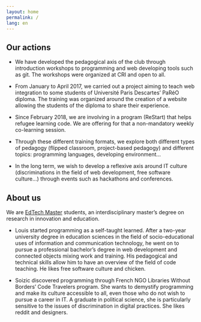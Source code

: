```yaml
---
layout: home
permalink: /
lang: en
---
```


## Our actions

- We have developed the pedagogical axis of the club through introduction workshops to programming and web developing tools such as git. The workshops were organized at CRI and open to all.

- From January to April 2017, we carried out a project aiming to teach web integration to some students of Université Paris Descartes’ PaRéO diploma. The training was organized around the creation of a website allowing the students of the diploma to share their experience.

- Since February 2018, we are involving in a program (ReStart) that helps refugee learning code. We are offering for that a non-mandatory weekly co-learning session.

- Through these different training formats, we explore both different types of pedagogy (flipped classroom, project-based pedagogy) and different topics: programming languages, developing environment…

- In the long term, we wish to develop a reflexive axis around IT culture (discriminations in the field of web development, free software culture…) through events such as hackathons and conferences.

## About us

We are [EdTech Master](https://cri-paris.org/aire-edtech-master/) students, an interdisciplinary master’s degree on research in innovation and education.

- Louis started programming as a self-taught learned. After a two-year university degree in education sciences in the field of socio-educational uses of information and communication technology, he went on to pursue a professional bachelor’s degree in web development and connected objects mixing work and training. His pedagogical and technical skills allow him to have an overview of the field of code teaching. He likes free software culture and chicken.

- Soizic discovered programming through French NGO Libraries Without Borders’ Code Travelers program. She wants to demystify programming and make its culture accessible to all, even those who do not wish to pursue a career in IT. A graduate in political science, she is particularly sensitive to the issues of discrimination in digital practices. She likes reddit and designers.
